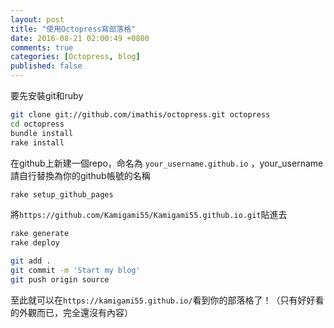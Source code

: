 ```yaml
---
layout: post
title: "使用Octopress寫部落格"
date: 2016-08-21 02:00:49 +0800
comments: true
categories: [Octopress, blog]
published: false
---
```


要先安裝git和ruby

``` bash
git clone git://github.com/imathis/octopress.git octopress
cd octopress
bundle install
rake install
```

在github上新建一個repo，命名為 `your_username.github.io` ，your_username請自行替換為你的github帳號的名稱

``` bash
rake setup_github_pages
```

將`https://github.com/Kamigami55/Kamigami55.github.io.git`貼進去

``` bash
rake generate
rake deploy

```

``` bash
git add .
git commit -m 'Start my blog'
git push origin source
```

至此就可以在`https://kamigami55.github.io/`看到你的部落格了！（只有好好看的外觀而已，完全還沒有內容）
